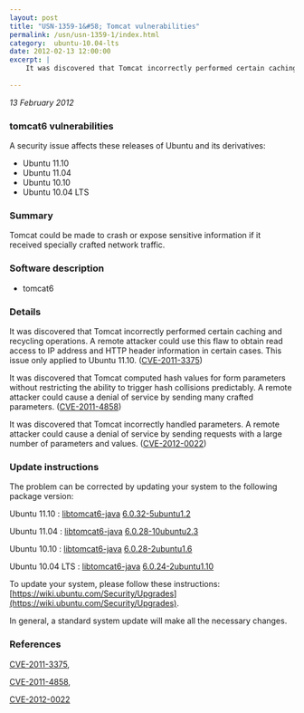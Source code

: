 ```yaml
---
layout: post
title: "USN-1359-1&#58; Tomcat vulnerabilities"
permalink: /usn/usn-1359-1/index.html
category:  ubuntu-10.04-lts
date: 2012-02-13 12:00:00
excerpt: |
    It was discovered that Tomcat incorrectly performed certain caching and recycling operations. A remote attacker could use this flaw to obtain read access to IP address and HTTP header information in certain cases. This issue only applied to Ubuntu 11.10. ([CVE-2011-3375](http://people.ubuntu.com/~ubuntu-security/cve/CVE-2011-3375))
    
--- 
```

 
 

*13 February 2012*

### tomcat6 vulnerabilities

A security issue affects these releases of Ubuntu and its derivatives:

* Ubuntu 11.10
* Ubuntu 11.04
* Ubuntu 10.10
* Ubuntu 10.04 LTS

### Summary

Tomcat could be made to crash or expose sensitive information if it received specially crafted network traffic.

### Software description

* tomcat6 

### Details

It was discovered that Tomcat incorrectly performed certain caching and recycling operations. A remote attacker could use this flaw to obtain read access to IP address and HTTP header information in certain cases. This issue only applied to Ubuntu 11.10. ([CVE-2011-3375](http://people.ubuntu.com/~ubuntu-security/cve/CVE-2011-3375))

It was discovered that Tomcat computed hash values for form parameters without restricting the ability to trigger hash collisions predictably. A remote attacker could cause a denial of service by sending many crafted parameters. ([CVE-2011-4858](http://people.ubuntu.com/~ubuntu-security/cve/CVE-2011-4858))

It was discovered that Tomcat incorrectly handled parameters. A remote attacker could cause a denial of service by sending requests with a large number of parameters and values. ([CVE-2012-0022](http://people.ubuntu.com/~ubuntu-security/cve/CVE-2012-0022)) 

### Update instructions

The problem can be corrected by updating your system to the following package version:

Ubuntu 11.10
 : [libtomcat6-java](https://launchpad.net/ubuntu/+source/tomcat6) <span> [6.0.32-5ubuntu1.2](https://launchpad.net/ubuntu/+source/tomcat6/6.0.32-5ubuntu1.2) </span> 

Ubuntu 11.04
 : [libtomcat6-java](https://launchpad.net/ubuntu/+source/tomcat6) <span> [6.0.28-10ubuntu2.3](https://launchpad.net/ubuntu/+source/tomcat6/6.0.28-10ubuntu2.3) </span> 

Ubuntu 10.10
 : [libtomcat6-java](https://launchpad.net/ubuntu/+source/tomcat6) <span> [6.0.28-2ubuntu1.6](https://launchpad.net/ubuntu/+source/tomcat6/6.0.28-2ubuntu1.6) </span> 

Ubuntu 10.04 LTS
 : [libtomcat6-java](https://launchpad.net/ubuntu/+source/tomcat6) <span> [6.0.24-2ubuntu1.10](https://launchpad.net/ubuntu/+source/tomcat6/6.0.24-2ubuntu1.10) </span> 

To update your system, please follow these instructions: [https://wiki.ubuntu.com/Security/Upgrades](https://wiki.ubuntu.com/Security/Upgrades).

In general, a standard system update will make all the necessary changes. 

### References

 
 [CVE-2011-3375](http://people.ubuntu.com/~ubuntu-security/cve/CVE-2011-3375), 

 [CVE-2011-4858](http://people.ubuntu.com/~ubuntu-security/cve/CVE-2011-4858), 

 [CVE-2012-0022](http://people.ubuntu.com/~ubuntu-security/cve/CVE-2012-0022)
 

